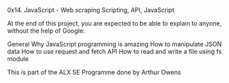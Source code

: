 0x14. JavaScript - Web scraping
Scripting, API, JavaScript

At the end of this project, you are expected to be able to explain to anyone, without the help of Google:

General
Why JavaScript programming is amazing
How to manipulate JSON data
How to use request and fetch API
How to read and write a file using fs module

This is part of the ALX SE Programme done by Arthur Owens
